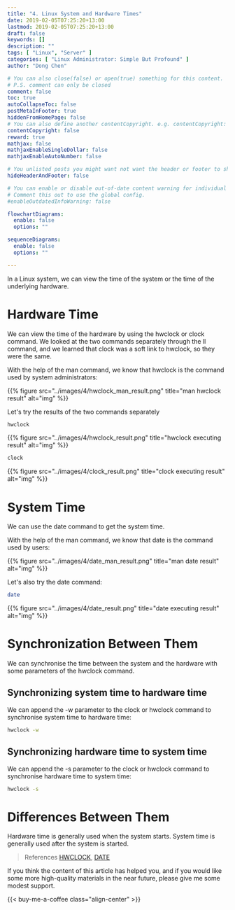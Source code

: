 ```yaml
---
title: "4. Linux System and Hardware Times"
date: 2019-02-05T07:25:20+13:00
lastmod: 2019-02-05T07:25:20+13:00
draft: false
keywords: []
description: ""
tags: [ "Linux", "Server" ]
categories: [ "Linux Administrator: Simple But Profound" ]
author: "Dong Chen"

# You can also close(false) or open(true) something for this content.
# P.S. comment can only be closed
comment: false
toc: true
autoCollapseToc: false
postMetaInFooter: true
hiddenFromHomePage: false
# You can also define another contentCopyright. e.g. contentCopyright: "This is another copyright."
contentCopyright: false
reward: true
mathjax: false
mathjaxEnableSingleDollar: false
mathjaxEnableAutoNumber: false

# You unlisted posts you might want not want the header or footer to show
hideHeaderAndFooter: false

# You can enable or disable out-of-date content warning for individual post.
# Comment this out to use the global config.
#enableOutdatedInfoWarning: false

flowchartDiagrams:
  enable: false
  options: ""

sequenceDiagrams: 
  enable: false
  options: ""

---
```


<!--more-->

In a Linux system, we can view the time of the system or the time of the underlying hardware.

# Hardware Time

We can view the time of the hardware by using the hwclock or clock command. We looked at the two commands separately through the ll command, and we learned that clock was a soft link to hwclock, so they were the same.

With the help of the man command, we know that hwclock is the command used by system administrators:

{{% figure src="../images/4/hwclock_man_result.png" title="man hwclock result" alt="img" %}}

Let's try the results of the two commands separately

```bash
hwclock
```

{{% figure src="../images/4/hwclock_result.png" title="hwclock executing result" alt="img" %}}

```bash
clock
```

{{% figure src="../images/4/clock_result.png" title="clock executing result" alt="img" %}}

# System Time

We can use the date command to get the system time.

With the help of the man command, we know that date is the command used by users:

{{% figure src="../images/4/date_man_result.png" title="man date result" alt="img" %}}

Let's also try the date command:

```bash
date
```

{{% figure src="../images/4/date_result.png" title="date executing result" alt="img" %}}

# Synchronization Between Them

We can synchronise the time between the system and the hardware with some parameters of the hwclock command.

## Synchronizing system time to hardware time

We can append the -w parameter to the clock or hwclock command to synchronise system time to hardware time:

```bash
hwclock -w
```

## Synchronizing hardware time to system time

We can append the -s parameter to the clock or hwclock command to synchronise hardware time to system time:

```bash
hwclock -s
```

# Differences Between Them

Hardware time is generally used when the system starts. System time is generally used after the system is started.

> References
> [HWCLOCK](http://man7.org/linux/man-pages/man8/hwclock.8.html),
> [DATE](http://man7.org/linux/man-pages/man1/date.1.html)

If you think the content of this article has helped you, and if you would like some more high-quality materials in the near future, please give me some modest support.

<!-- Buy Me a Coffee Button -->
{{< buy-me-a-coffee class="align-center" >}}
